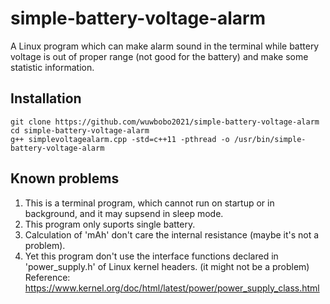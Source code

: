 # simple-battery-voltage-alarm
A Linux program which can make alarm sound in the terminal while battery voltage is out of proper range (not good for the battery) and make some statistic information.

## Installation
```
git clone https://github.com/wuwbobo2021/simple-battery-voltage-alarm
cd simple-battery-voltage-alarm
g++ simplevoltagealarm.cpp -std=c++11 -pthread -o /usr/bin/simple-battery-voltage-alarm
```

## Known problems
1. This is a terminal program, which cannot run on startup or in background, and it may supsend in sleep mode.
2. This program only suports single battery.
3. Calculation of 'mAh' don't care the internal resistance (maybe it's not a problem).
4. Yet this program don't use the interface functions declared in 'power_supply.h' of Linux kernel headers. (it might not be a problem)
Reference: https://www.kernel.org/doc/html/latest/power/power_supply_class.html
